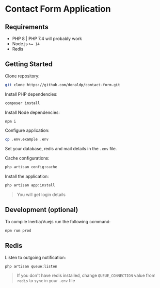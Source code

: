 # Contact Form Application

## Requirements

* PHP 8 | PHP 7.4 will probably work
* Node.js `>= 14`
* Redis

## Getting Started

Clone repository:
```bash
git clone https://github.com/donaldp/contact-form.git
```

Install PHP dependencies:
```bash
composer install
```

Install Node dependencies:
```bash
npm i
```

Configure application:

```bash
cp .env.example .env
```

Set your database, redis and mail details in the `.env` file.

Cache configurations:
```bash
php artisan config:cache
``` 

Install the application:
```bash
php artisan app:install
```

> You will get login details

## Development (optional)

To compile Inertia/Vuejs run the following command:

```bash
npm run prod
```

## Redis

Listen to outgoing notification:

```bash
php artisan queue:listen
```

> If you don't have redis installed, change `QUEUE_CONNECTION` value from `redis` to `sync` in your `.env` file
